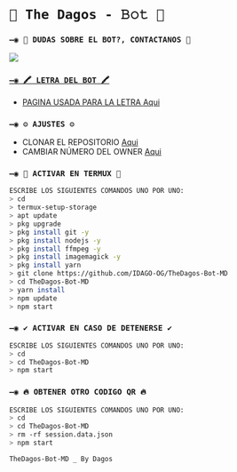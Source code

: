 # `🧿 The Dagos - 𝙱𝚘𝚝 🔮`

### `—◉ 👑 DUDAS SOBRE EL BOT?, CONTACTANOS 👑`
<a href="http://wa.me/584121275155" target="blank"><img src="https://img.shields.io/badge/IDAGO_CREADOR-25D366?style=for-the-badge&logo=whatsapp&logoColor=black" />


### `—◉ 🖍 LETRA DEL BOT 🖍`
- PAGINA USADA PARA LA LETRA [Aqui](https://smiley.cool/es/weirdmaker.php)


### `—◉ ⚙️ AJUSTES ⚙️`
- CLONAR EL REPOSITORIO [Aqui](https://github.com/BrunoSobrino/TheMystic-Bot-MD/fork)
- CAMBIAR NÚMERO DEL OWNER [Aqui](https://github.com/BrunoSobrino/IDAGO-OG/TheDagos-Bot-MD/blob/master/config.js)


### `—◉ 👾 ACTIVAR EN TERMUX 👾`
```bash
ESCRIBE LOS SIGUIENTES COMANDOS UNO POR UNO:
> cd
> termux-setup-storage
> apt update 
> pkg upgrade 
> pkg install git -y
> pkg install nodejs -y
> pkg install ffmpeg -y
> pkg install imagemagick -y
> pkg install yarn
> git clone https://github.com/IDAGO-OG/TheDagos-Bot-MD
> cd TheDagos-Bot-MD
> yarn install 
> npm update
> npm start
```

### `—◉ ✔️ ACTIVAR EN CASO DE DETENERSE ✔️`
```bash
ESCRIBE LOS SIGUIENTES COMANDOS UNO POR UNO:
> cd 
> cd TheDagos-Bot-MD
> npm start
```

### `—◉ 🔥 OBTENER OTRO CODIGO QR 🔥`
```bash
ESCRIBE LOS SIGUIENTES COMANDOS UNO POR UNO:
> cd 
> cd TheDagos-Bot-MD
> rm -rf session.data.json
> npm start
```


`TheDagos-Bot-MD _ By Dagos`
